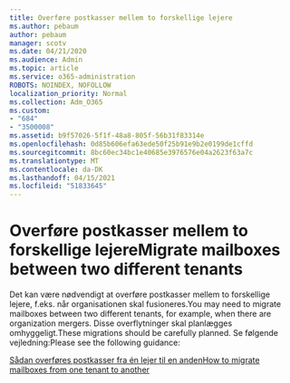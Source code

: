 ```yaml
---
title: Overføre postkasser mellem to forskellige lejere
ms.author: pebaum
author: pebaum
manager: scotv
ms.date: 04/21/2020
ms.audience: Admin
ms.topic: article
ms.service: o365-administration
ROBOTS: NOINDEX, NOFOLLOW
localization_priority: Normal
ms.collection: Adm_O365
ms.custom:
- "684"
- "3500008"
ms.assetid: b9f57026-5f1f-48a8-805f-56b31f83314e
ms.openlocfilehash: 0d85b606efa63ede50f25b91e9b2e0199de1cffd
ms.sourcegitcommit: 8bc60ec34bc1e40685e3976576e04a2623f63a7c
ms.translationtype: MT
ms.contentlocale: da-DK
ms.lasthandoff: 04/15/2021
ms.locfileid: "51833645"
---
```

# <a name="migrate-mailboxes-between-two-different-tenants"></a><span data-ttu-id="e4c1f-102">Overføre postkasser mellem to forskellige lejere</span><span class="sxs-lookup"><span data-stu-id="e4c1f-102">Migrate mailboxes between two different tenants</span></span>

<span data-ttu-id="e4c1f-103">Det kan være nødvendigt at overføre postkasser mellem to forskellige lejere, f.eks. når organisationen skal fusioneres.</span><span class="sxs-lookup"><span data-stu-id="e4c1f-103">You may need to migrate mailboxes between two different tenants, for example, when there are organization mergers.</span></span> <span data-ttu-id="e4c1f-104">Disse overflytninger skal planlægges omhyggeligt.</span><span class="sxs-lookup"><span data-stu-id="e4c1f-104">These migrations should be carefully planned.</span></span> <span data-ttu-id="e4c1f-105">Se følgende vejledning:</span><span class="sxs-lookup"><span data-stu-id="e4c1f-105">Please see the following guidance:</span></span>
  
[<span data-ttu-id="e4c1f-106">Sådan overføres postkasser fra én lejer til en anden</span><span class="sxs-lookup"><span data-stu-id="e4c1f-106">How to migrate mailboxes from one tenant to another</span></span>](https://docs.microsoft.com/Exchange/mailbox-migration/migrate-mailboxes-across-tenants)
  